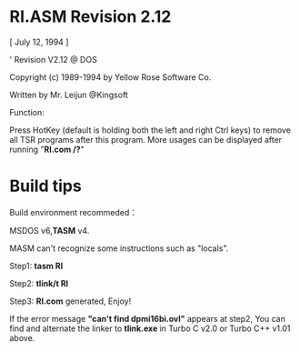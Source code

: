# RI.ASM  Revision 2.12
[ July 12, 1994 ]

' Revision V2.12 @ DOS

Copyright (c) 1989-1994 by Yellow Rose Software Co.

Written by Mr. Leijun @Kingsoft

Function:

Press HotKey (default is holding both the left and right Ctrl keys) to remove all TSR programs after this program.
More usages can be displayed after running "**RI.com /?**"

# Build tips
Build environment recommeded：

MSDOS v6,**TASM** v4.

MASM can't recognize some instructions such as "locals".

Step1: **tasm RI**

Step2: **tlink/t RI**

Step3: **RI.com** generated, Enjoy!


If the error message **"can't find dpmi16bi.ovl"** appears at step2, You can find and alternate the linker to **tlink.exe** in Turbo C v2.0 or Turbo C++ v1.01 above.
